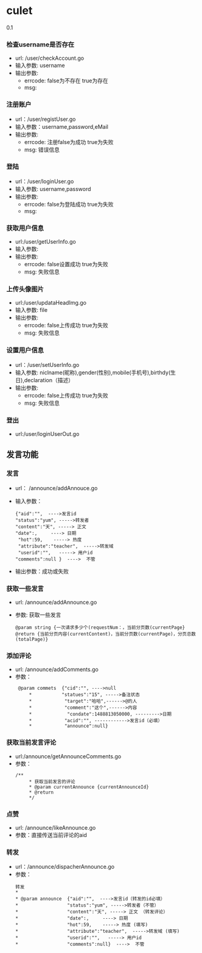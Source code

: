 # culet
0.1


### 检查username是否存在
  - url: /user/checkAccount.go
  - 输入参数: username
  - 输出参数: 
    - errcode: false为不存在   true为存在
    - msg: 
    
### 注册账户
  - url：/user/registUser.go
  - 输入参数：username,password,eMail
  - 输出参数: 
    - errcode: 注册false为成功   true为失败
    - msg: 错误信息
    
### 登陆 
  - url：/user/loginUser.go
  - 输入参数: username,password
  - 输出参数: 
    - errcode: false为登陆成功   true为失败
    - msg: 
    
### 获取用户信息
  - url:/user/getUserInfo.go
  - 输入参数: 
  - 输出参数: 
    - errcode: false设置成功   true为失败
    - msg: 失败信息
    
### 上传头像图片
  - url:/user/updataHeadImg.go
  - 输入参数: file
  - 输出参数: 
    - errcode: false上传成功   true为失败
    - msg: 失败信息
    
### 设置用户信息
  - url：/user/setUserInfo.go
  - 输入参数: niclname(昵称),gender(性别),mobile(手机号),birthdy(生日),declaration（描述）
  - 输出参数: 
    - errcode: false上传成功   true为失败
    - msg: 失败信息
    
### 登出
   - url:/user/loginUserOut.go
    

## 发言功能

 ### 发言
   - url： /announce/addAnnouce.go
- 输入参数：	 

    ```  
    {"aid":"",  ---->发言id
  	"status":"yum", ----->转发者
    "content":"天", -----> 正文
    "date":,     ----> 日期
     "hot":59,    -----> 热度
     "attribute":"teacher",  ----->转发域
     "userid":"",   -----> 用户id
    "comments":null }  ---->  不管 
    ```
    
- 输出参数：成功或失败

### 获取一些发言
 
 - url: /announce/addAnnounce.go
 
 - 参数: 获取一些发言
            
       @param string {一次请求多少个(requestNum：，当前分页数(currentPage}
       @return {当前分页内容(currentContent)，当前分页数(currentPage)，分页总数(totalPage)}
       
### 添加评论

- url: /announce/addComments.go
- 参数：
    ```
     @param commets  {"cid":"", ---->null
         *           "statues":"15", ----->备注状态
         *            "target":"哈哈",------>@的人
         *            "comment":"这个",------>内容
         *             "condate":1488813050000, --------->日期
         *            "acid":"", ------------>发言id（必填）
         *            "announce":null}
     ```  

### 获取当前发言评论

-  url:/announce/getAnnounceComments.go
-  参数：
    ````
    /**
         * 获取当前发言的评论
         * @param currentAnnounce {currentAnnounceId}
         * @return
         */
    ````
    
### 点赞

- url: /announce/likeAnnounce.go
- 参数：直接传送当前评论的aid

### 转发

- url：/announce/dispacherAnnounce.go
- 参数：
    ````
    转发
    * 
    * @param announce  {"aid":"",  ---->发言id（转发的id必填）
    *                  "status":"yum", ----->转发者（不管）
    *                  "content":"天", -----> 正文 （转发评论）
    *                  "date":,     ----> 日期
    *                  "hot":59,    -----> 热度 (填写)
    *                  "attribute":"teacher",  ----->转发域 (填写)
    *                  "userid":"",   -----> 用户id
    *                  "comments":null}  ---->  不管
    ````
    
